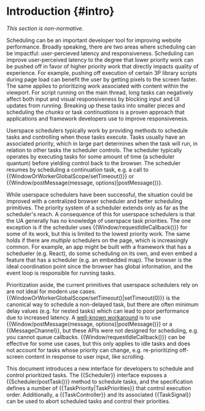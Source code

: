 Introduction {#intro}
=====================

<div class="non-normative">

*This section is non-normative.*

Scheduling can be an important developer tool for improving website
performance. Broadly speaking, there are two areas where scheduling can be
impactful: user-percieved latency and responsiveness. Scheduling can improve
user-perceived latency to the degree that lower priority work can be pushed off
in favor of higher priority work that directly impacts quality of experience.
For example, pushing off execution of certain 3P library scripts during page
load can benefit the user by getting pixels to the screen faster. The same
applies to prioritizing work associated with content within the viewport. For
script running on the main thread, long tasks can negatively affect both input
and visual responsiveness by blocking input and UI updates from running.
Breaking up these tasks into smaller pieces and scheduling the *chunks* or task
*continuations* is a proven approach that applications and framework developers
use to improve responsiveness.

Userspace schedulers typically work by providing methods to schedule tasks and
controlling when those tasks execute. Tasks usually have an associated
priority, which in large part determines when the task will run, in relation to
other tasks the scheduler controls. The scheduler typically operates by
executing tasks for some amount of time (a scheduler quantum) before yielding
control back to the browser. The scheduler resumes by scheduling a continuation
task, e.g. a call to {{WindowOrWorkerGlobalScope/setTimeout()}} or
{{Window/postMessage(message, options)|postMessage()}}.

While userspace schedulers have been successful, the situation could be
improved with a centralized browser scheduler and better scheduling primitives.
The priority system of a scheduler extends only as far as the scheduler's
reach.  A consequence of this for userspace schedulers is that the UA generally
has no knowledge of userspace task priorities. The one exception is if the
scheduler uses {{Window/requestIdleCallback()}} for some of its work, but this
is limited to the lowest priority work. The same holds if there are *multiple*
schedulers on the page, which is increasingly common. For example, an app might
be built with a framework that has a schedueler (e.g. React), do some
scheduling on its own, and even embed a feature that has a scheduler (e.g. an
embedded map). The browser is the ideal coordination point since the browser
has global information, and the event loop is responsible for running tasks.

Prioritization aside, the current primitives that userspace schedulers rely on
are not ideal for modern use cases.
{{WindowOrWorkerGlobalScope/setTimeout()|setTimeout(0)}} is the canonical way to
schedule a non-delayed task, but there are often minimum delay values (e.g. for
nested tasks) which can lead to poor performance due to increased latency. A
[well-known workaround](https://dbaron.org/log/20100309-faster-timeouts) is to
use {{Window/postMessage(message, options)|postMessage()}} or a
{{MessageChannel}}, but these APIs were not designed for scheduling, e.g. you
cannot queue callbacks. {{Window/requestIdleCallback()}} can be effective for
some use cases, but this only applies to idle tasks and does not account for
tasks whose priority can change, e.g. re-prioritizing off-screen content in
response to user input, like scrolling.

This document introduces a new interface for developers to schedule and control
prioritized tasks.  The {{Scheduler}} interface exposes a
{{Scheduler/postTask()}} method to schedule tasks, and the specification
defines a number of {{TaskPriority|TaskPriorities}} that control execution
order.  Additionally, a {{TaskController}} and its associated {{TaskSignal}}
can be used to abort scheduled tasks and control their priorities.

</div>
